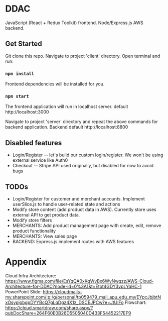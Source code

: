 # DDAC

JavaScript (React + Redux Toolkit) frontend. Node/Express.js AWS backend.

## Get Started

Git clone this repo. Navigate to project 'client' directory. Open terminal and run:

### `npm install`

Frontend dependencies will be installed for you.

### `npm start`

The frontend application will run in localhost server. default http://localhost:3000

Navigate to project 'server' directory and repeat the above commands for backend application. Backend default http://localhost:8800

## Disabled features

- Login/Register -- let's build our custom login/register. We won't be using external service like Auth0
- Checkout -- Stripe API used originally, but disabled for now to avoid bugs

## TODOs
- Login/Register for customer and merchant accounts. Implement userSlice.js to handle user-related state and actions
- Modify store content (add product data in AWS). Currently store uses external API to get product data.
- Modify store filters
- MERCHANTS: Add product management page with create, edit, remove product functionality
- MERCHANTS: View sales page
- BACKEND: Express.js implement routes with AWS features

# Appendix
Cloud Infra Architecture: https://www.figma.com/file/EsYqQA0xKqWvBx6WvNwqzz/AWS-Cloud-Architecture-for-DDAC?node-id=0%3A1&t=Etot4GDY3vpLYqHC-1
PowerPoint Slide: https://cloudmails-my.sharepoint.com/:p:/g/personal/tp059479_mail_apu_edu_my/EYpcJbjbtNxOsypjobgpDYYBcQ7gLqDgz4X1z_DSCEJPCw?e=JtUIFo
Flowchart: https://cloud.smartdraw.com/share.aspx/?pubDocShare=264F60E0B26D5505040D433F54452217EF9
